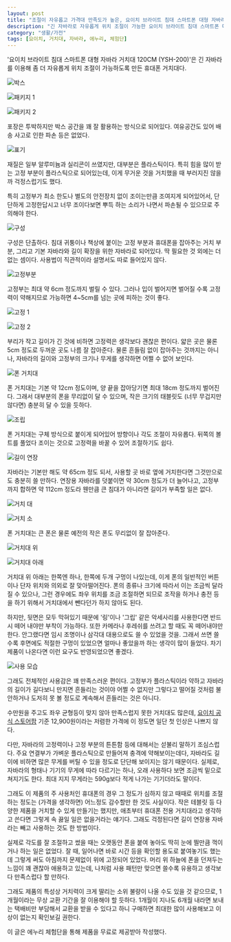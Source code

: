 ```yaml
---
layout: post
title: "조절이 자유롭고 가격대 만족도가 높은, 요이치 브라이트 침대 스마트폰 대형 자바라 거치대 120CM"
description: "긴 자바라로 자유롭게 위치 조절이 가능한 요이치 브라이트 침대 스마트폰 대형 자바라 거치대 120CM를 사용해봤다."
category: "생활/가전"
tags: [요이치, 거치대, 자바라, 에누리, 체험단]
---
```


'요이치 브라이트 침대 스마트폰 대형 자바라 거치대 120CM (YSH-200)'은
긴 자바라를 이용해 좀 더 자유롭게 위치 조절이 가능하도록 만든
휴대폰 거치대다.

![박스](https://lh3.googleusercontent.com/oOqgqSlEt86_rLbMfNiEup3-W8XQmK9otW-Nq03KhUJ4wWKXxPR31uWulS6zkrpgvateqTfp8FYSlg=s480)

![패키지 1](https://lh3.googleusercontent.com/7Tv6In6bXIV1zctjsv0WFWW1VRevd20K9V07r_iNdCIo_K7l3DBNaCNuLM8Vq5dqU3FS9alcRGDoCg=s480)

![패키지 2](https://lh3.googleusercontent.com/Bs3PSP0Tw_NX6rTgzAPckW0quOG0b-F2p6Ae4hFtipfiMPDqFtVCFXqcks9LMlH2lT4asT-4Z2dNtg=s480)

포장은 투박하지만 박스 공간을 꽤 잘 활용하는 방식으로 되어있다.
여유공간도 있어 배송 사고로 인한 파손 등은 없었다.

![표기](https://lh3.googleusercontent.com/MCVWstFOumfPiUcXJMqb0trYPPgqU-eoj74pe7QxrVVgdUD2tJN5TOgbcL9EWgcSiFne_HG8ppbD4A=s480)

재질은 일부 알루미늄과 실리콘이 쓰였지만, 대부분은 플라스틱이다.
특히 힘을 많이 받는 고정 부분이 플라스틱으로 되어있는데,
이게 무거운 것을 거치했을 때 부러지진 않을까 걱정스럽기도 했다.

특히 고정부가 최소 한도나 별도의 안전장치 없이 조이는만큼 조여지게 되어있어서,
단단하게 고정한답시고 너무 조이다보면 뿌득 하는 소리가 나면서 파손될 수 있으므로 주의해야 한다.

![구성](https://lh3.googleusercontent.com/5nzkccfAlds6ArLl99NnnC7hXw4k5hu4sf0_uHK4LAMtmB82UnIDByijNjItfc4__Lw6PrhNhABUTA=s480)

구성은 단촐하다.
침대 귀퉁이나 책상에 붙이는 고정 부분과
휴대폰을 잡아주는 거치 부분,
그리고 기본 자바라와 길이 확장을 위한 자바라로 되어있다.
딱 필요한 것 외에는 더 없는 셈이다.
사용법이 직관적이라 설명서도 따로 들어있지 않다.

![고정부분](https://lh3.googleusercontent.com/BFcv1mVYTRg44mcsq_UJH0vcxq_8GWWuSVe0IiekhQwh4vuG4875HsNpQuE_4a1cMM7h6JFtaVjiPg=s480)

고정부는 최대 약 6cm 정도까지 벌릴 수 있다.
그러나 입이 벌어지면 벌어질 수록 고정력이 약해지므로
가능하면 4~5cm를 넘는 곳에 피하는 것이 좋다.

![고정 1](https://lh3.googleusercontent.com/m2Xnx0qU0E-1o8vwM9pPv2dFxH1gMCbmas7NZcS7h59UkN57KUTcXxSKaDAd0uvWMyd7L49zB2Mblg=s480)

![고정 2](https://lh3.googleusercontent.com/z3_QiM1RlvChL6_13YoqFneJeKT7qcICHJIBCukuWjjuk5EPD099Jqx6nnVY4lu2N-PJWscsg-KYEg=s480)

부리가 작고 길이가 긴 것에 비하면 고정력은 생각보다 괜찮은 편이다.
얇은 곳은 물론 5cm 정도로 두꺼운 곳도 나름 잘 잡아준다.
물론 흔들림 없이 잡아주는 것까지는 아니나,
자바라의 길이와 고정부의 크기나 무게를 생각하면 어쩔 수 없어 보인다.

![폰 거치대](https://lh3.googleusercontent.com/tebfTJa4xHwh0Un9_kzqE21ACZk_q-7qDLbmc0dQ9cDk25y_hr4x0yVyHHKApEXzH6LtyFu6l_TxEg=s480)

폰 거치대는 기본 약 12cm 정도이며,
양 끝을 잡아당기면 최대 18cm 정도까지 벌어진다.
그래서 대부분의 폰을 무리없이 달 수 있으며,
작은 크기의 태블릿도 (너무 무겁지만 않다면) 충분히 달 수 있을 듯하다.

![조립](https://lh3.googleusercontent.com/CE5NbxV9viUOPSGuM9OPoXy-dH5qARaJKM9VFwOu3yoeLFKhv9cuKkANZ5ycm8QRELH4GWVvp8eWew=s480)

폰 거치대는 구체 방식으로 붙이게 되어있어 방향이나 각도 조절이 자유롭다.
뒤쪽의 볼트를 풀었다 조이는 것으로 고정력을 바꿀 수 있어 조절하기도 쉽다.

![길이 연장](https://lh3.googleusercontent.com/YBgpvizQDNYeZdlbQ6WcPMGXHveRIN7oTStZ78frXsGrZi1y4np9135zDpxGNtVGQOXjfY-fxMvXRw=s480)

자바라는 기본만 해도 약 65cm 정도 되서,
사용할 곳 바로 옆에 거치한다면 그것만으로도 충분히 쓸 만하다.
연장용 자바라를 덧붙이면 약 30cm 정도가 더 늘어나고,
고정부까지 합하면 약 112cm 정도라
웬만큼 큰 침대가 아니라면 길이가 부족할 일은 없다.

![거치 대](https://lh3.googleusercontent.com/kmmEXUN_jYKM2pk5TMz3NZUq4JSTe4M25CiRksf05CV_Miy4wpOKWVwwpdPJcIw-_DB2Cu5cph-Vew=s480)

![거치 소](https://lh3.googleusercontent.com/MnnnMCL53P9M93MD1HCHMFIliD5IoOsoTwkDO0S9xwzXipo9AWA8d-pCL60BTjY_UE92i5A2jTXiHw=s480)

폰 거치대는 큰 폰은 물론
예전의 작은 폰도 무리없이 잘 잡아준다.

![거치대 위](https://lh3.googleusercontent.com/_aZ0ssqS7O0pOhbsydCnqmx04SangewKhbn1_h79NCRAaaxDu_iOgVNMOvpg9svGjiod5H-KZ9iOqw=s480)

![거치대 아래](https://lh3.googleusercontent.com/Ecr84DzJ7KEUO1psD6lnGhZeTiKNnsEzyaM-Bfwd26kASSgMtamYSoGmPhIA4mycS7eGnknlaYBavA=s480)

거치대 위 아래는 한쪽엔 하나, 한쪽에 두개 구멍이 나있는데,
이게 폰의 일반적인 버튼이나 단자 위치와 의외로 잘 맞아떨어진다.
폰의 종류나 크기에 따라서 이는 조금씩 달라질 수 있으나,
그런 경우에도 좌우 위치를 조금 조절하면 되므로
조작을 하거나 충전 등을 하기 위해서 거치대에서 뺀다던가 하지 않아도 된다.

하지만, 뒷면은 모두 막혀있기 때문에
'링'이나 '그립' 같은 악세사리를 사용한다면 반드시 떼어 내야만 부착이 가능하다.
또한 카메라나 후레쉬를 쓰려고 할 때도 꼭 떼어내야만 한다.
안그랬다면 임시 조명이나 삼각대 대용으로도 쓸 수 있었을 것을.
그래서 쓰면 쓸수록 후면에도 적절한 구멍이 있었으면 얼마나 좋았을까 하는 생각이 많이 들었다.
차기제품이 나온다면 이런 요구도 반영되었으면 좋겠다.

![사용 모습](https://lh3.googleusercontent.com/Vh7ZfIyyDbvh2SkdHCZMwTUSP8tPnjKXP-5DGkjTm8Hso7C8YNLQGZjd45zDHJ1ni7Ay3LkxccgliQ=s480)

그래도 전체적인 사용감은 꽤 만족스러운 편이다.
고정부가 플라스틱이라 약하고 자바라의 길이가 길다보니 만지면 흔들리는 것이야 어쩔 수 없지만
그렇다고 떨어질 것처럼 불안하거나 도저히 못 볼  정도로 계속해서 흔들리는 것은 아니다.

수만원을 주고도 좌우 균형등이 맞지 않아 만족스럽지 못한 거치대도 많은데,
[요이치 공식 스토어팜](https://smartstore.naver.com/yoitch/products/4546816657) 기준
12,900원이라는 저렴한 가격에 이 정도면 일단 첫 인상은 나쁘지 않다.

다만, 자바라의 고정력이나 고정 부분의 튼튼함 등에 대해서는 섣불리 말하기 조심스럽다.
주요 연결부가 가벼운 플라스틱으로 만들어져 충격에 약해보이는데다,
자바라도 길이에 비하면 많은 무게를 버틸 수 있을 정도로 단단해 보이지는 않기 때문이다.
실제로, 자바라의 형태나 기기의 무게에 따라 다르기는 하나,
오래 사용하다 보면 조금씩 밑으로 쳐지기도 한다.
최대 지지 무게라는 590g보다 적게 나가는 기기더라도 말이다.

그래도 이 제품의 주 사용처인 휴대폰의 경우 그 정도가 심하지 않고
때때로 위치를 조절하는 정도는 (가격을 생각하면) 어느정도 감수할만 한 것도 사실이다.
작은 테블릿 등 다양한 제품을 거치할 수 있게 만들기는 했지만,
애초부터 휴대폰 전용 거치대라고 생각하고 쓴다면 그렇게 속 끓일 일은 없을거라는 얘기다.
그래도 걱정된다면 길이 연장용 자바라는 빼고 사용하는 것도 한 방법이다.

실제로 각도를 잘 조절하고 썼을 때는 오랫동안 폰을 붙여 놓아도 딱히 눈에 띌만큼 꺽이거나 하는 일은 없었다.
잘 때, 일어나면 바로 시간 등을 확인할 용도로 붙여놓기도 했는데
그렇게 써도 아침까지 문제없이 위에 고정되어 있었다.
머리 위 하늘에 폰을 던져두는 느낌이 꽤 괜찮아 애용하고 있는데,
나처럼 사용 패턴만 맞으면 쓸수록 유용하고 생각보다 만족스럽다 할 만하다.

그래도 제품의 특성상 거치력이 크게 딸리는 소위 불량이 나올 수도 있을 것 같으므로,
1개월이라는 무상 교환 기간을 잘 이용해야 할 듯하다.
1개월이 지나도 6개월 내라면 보내는 택배비만 부담해서 교환을 받을 수 있다고 하니
구매하면 최대한 많이 사용해보고 이상이 없는지 확인보길 권한다.



<div class="im im-info">
이 글은 에누리 체험단을 통해 제품을 무료로 제공받아 작성했다.
</div>

